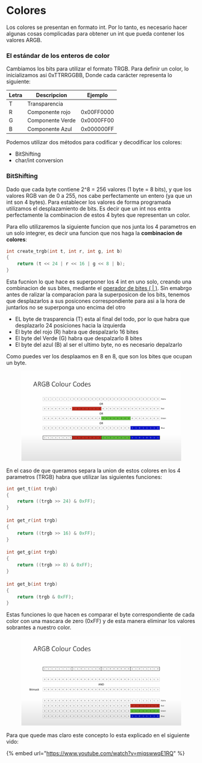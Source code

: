 # Colores

Los colores se presentan en formato int. Por lo tanto, es necesario hacer algunas cosas complicadas para obtener un int que pueda contener los valores ARGB.

### El estándar de los enteros de color

Cambiamos los bits para utilizar el formato TRGB. Para definir un color, lo inicializamos asi 0xTTRRGGBB, Donde cada carácter representa lo siguiente:

| Letra | Descripcion      | Ejemplo    |
| ----- | ---------------- | ---------- |
| T     | Transparencia    |            |
| R     | Componente rojo  | 0x00FF0000 |
| G     | Componente Verde | 0x0000FF00 |
| B     | Componente Azul  | 0x000000FF |

Podemos utilizar dos métodos para codificar y decodificar los colores:

* BitShifting
* char/int conversion

### BitShifting <a href="#bitshifting" id="bitshifting"></a>

Dado que cada byte contiene 2^8 = 256 valores (1 byte = 8 bits), y que los valores RGB van de 0 a 255, nos cabe perfectamente un entero (ya que un int son 4 bytes). Para establecer los valores de forma programada utilizamos el desplazamiento de bits. Es decir que un int nos entra perfectamente la combinacion de estos 4 bytes que representan un color.

Para ello utilizaremos la siguiente funcion que nos junta los 4 parametros en un solo integrer, es decir una funcion que nos haga la **combinacion de colores**:

```c
int	create_trgb(int t, int r, int g, int b)
{	
    return (t << 24 | r << 16 | g << 8 | b);
}
```

Esta fucnion lo que hace es superponer los 4 int en uno solo, creando una combinacion de sus bites, mediante el [operador de bites ( | )](../operadores-de-bits.md#or-or). Sin emabrgo antes de ralizar la comparacion para la superposicon de los bits, tenemos que desplazarlos a sus posicones correspondiente para asi a la hora de juntarlos no se superponga uno encima del otro

* EL byte de trasparencia (T) esta al final del todo, por lo que habra que desplazarlo 24 posiciones hacia la izquierda
* El byte del rojo (R) habra que despalzarlo 16 bites
* El byte del Verde (G) habra que despalzarlo 8 bites
* El byte del azul (B) al ser el ultimo byte, no es necesario depalzarlo

Como puedes ver los desplaamos en 8 en 8, que son los bites que ocupan un byte.

<figure><img src="../../.gitbook/assets/Screen Shot 2022-11-10 at 11.45.25 AM.png" alt=""><figcaption></figcaption></figure>

En el caso de que queramos separa la union de estos colores en los 4 parametros (TRGB) habra que utilizar las siguientes funciones:

```c
int	get_t(int trgb)
{
	return ((trgb >> 24) & 0xFF);
}

int	get_r(int trgb)
{
	return ((trgb >> 16) & 0xFF);
}

int	get_g(int trgb)
{
	return ((trgb >> 8) & 0xFF);
}

int	get_b(int trgb)
{
	return (trgb & 0xFF);
}
```

Estas funciones lo que hacen es comparar el byte correspondiente de cada color con una mascara de zero (0xFF) y de esta manera eliminar los valores sobrantes a nuestro color.&#x20;

<figure><img src="../../.gitbook/assets/Screen Shot 2022-11-10 at 11.54.00 AM.png" alt=""><figcaption></figcaption></figure>

Para que quede mas claro este concepto lo esta explicado en el siguiente vido:

{% embed url="https://www.youtube.com/watch?v=mjqswwqE1RQ" %}

